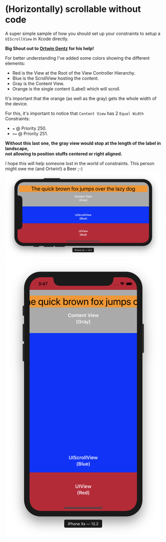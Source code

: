 #  (Horizontally) scrollable without code

A super simple sample of how you should set up your constraints to setup a `UIScrollView` in Xcode directly.

**Big Shout out to [Ortwin Gentz](https://twitter.com/ortwingentz) for his help!**

For better understanding I've added some colors showing the different elements:

- Red is the View at the Root of the View Controller Hierarchy.
- Blue is the ScrollView hosting the content.
- Gray is the Content View.
- Orange is the single content (Label) which will scroll.

It's important that the orange (as well as the gray) gets the whole width of the device.

For this, it's important to notice that `Content View` has 2 `Equal Width` Constraints:

- `=` @ Priority 250.
- `>=` @ Priority 251.

**Without this last one, the gray view would stop at the length of the label in landscape,<br />not allowing to position stuffs centered or right aligned.**

I hope this will help someone lost in the world of constraints. This person might owe me (and Ortwin!) a Beer ;-)
![](landscape.png)
![](portrait.png)
